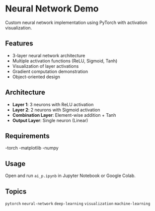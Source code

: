 # Neural Network Demo

Custom neural network implementation using PyTorch with activation visualization.

## Features
- 3-layer neural network architecture
- Multiple activation functions (ReLU, Sigmoid, Tanh)
- Visualization of layer activations
- Gradient computation demonstration
- Object-oriented design

## Architecture
- **Layer 1**: 3 neurons with ReLU activation
- **Layer 2**: 2 neurons with Sigmoid activation  
- **Combination Layer**: Element-wise addition + Tanh
- **Output Layer**: Single neuron (Linear)

## Requirements
-torch
-matplotlib
-numpy
## Usage
Open and run `ai_p.ipynb` in Jupyter Notebook or Google Colab.

## Topics
`pytorch` `neural-network` `deep-learning` `visualization` `machine-learning`
